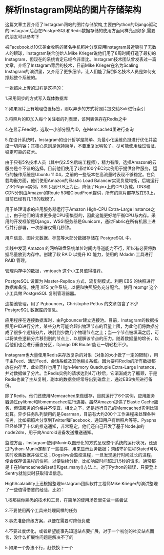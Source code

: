# 解析Instagram网站的图片存储架构

这篇文章主要介绍了Instagram网站的图片存储架构,主要由Python的Django驱动的Instagram后台在PostgreSQL和Redis数据存储的使用方面同样亮点颇多,需要的朋友可以参考下

被Facebook以10亿美金收购的著名手机照片分享应用Instagram最近吸引了无数人的眼球，Instagram联合创始人Mike Krieger说他们用了8周时间打造了最初的Instagram，但现在的系统肯定已经今非昔比。Instagram技术团队曾发表过一篇文章，介绍了Instagram背后的技术，日前Mike Krieger在名为Scaling Instagram的演讲里，又介绍了更多细节，让人们能了解到5名技术人员是如何支撑起整个系统的。

一张照片上传的过程是这样的：

1.采用同步的方式写入媒体数据库

2.如果照片上有地理位置标签，则以异步的方式将照片提交给Solr进行索引

3.将照片的ID加入每个关注者的列表里，该列表保存在Redis之中

4.在显示Feed时，选取一小部分照片ID，在Memcached里进行查询

5.在设计系统时，Instagram的设计哲学是简单、为最小化运维负担进行优化并监控一切内容；其核心原则是保持简单，不要重复发明轮子，尽可能使用经过验证、稳定可靠的技术。

由于只有5名技术人员（其中仅2.5名后端工程师），精力有限，选择Amazon的云服务是个不错的选择。目前他们使用了超过100个EC2实例用于提供各种服务，运行的操作系统是Ubuntu 11.04，之前的一些版本在高流量时表现不够稳定。在负载均衡方面，他们使用Amazon的Elastic Load Balancer实现负载均衡，后端运行了3个Nginx实例，SSL只到ELB上为止，降低了Nginx上的CPU负载。DNS和CDN分别由Amazon的Route 53和CloudFront提供，所有的照片都存放在S3上，目前已经有几TB的规模了。

用于处理请求的应用服务器运行于Amazon High-CPU Extra-Large Instance之上，由于他们的请求更多是CPU密集型的，因此这能更好地平衡CPU与内存。采用的开发框架是Django，WSGI服务器是Gunicorn，通过Fabric在所有机器上进行并行部署，一次部署仅需几秒钟。

用户信息、图片元数据、标签等大部分数据存储在 PostgreSQL 中。 

实践中发现 Amazon 的网络磁盘系统单位时间内寻道能力不行，所以有必要将数据尽量放到内存中。创建了软 RAID 以提升 IO 能力，使用的 Mdadm 工具进行 RAID 管理。

管理内存中的数据，vmtouch 这个小工具值得推荐。

PostgreSQL 设置为 Master-Replica 方式，流复制模式。利用 EBS 的快照进行数据库备份。使用 XFS 文件系统，以便和快照服务充分配合。 使用 repmgr 这个小工具做 PostgreSQL 复制管理器器。

连接池管理，用了 Pgbouncer。Christophe Pettus 的文章包含了不少 PostgreSQL 数据库的信息。

应用程序在连接数据库时，由Pgbouncer建立连接池。目前，Instagram的数据按照用户ID进行分片，某些分片可能会超出物理节点的容量上限，为此他们将数据分成了很多个逻辑分片，映射到少数几个物理节点之上；当一个节点被填满之后，可以将某些逻辑分片移到别的节点上，以缓解该节点的压力。随着数据量的增长，以后他们也会进行垂直分区，Django DB Router能让一切轻松不少。

Instagram也大量使用Redis来存放复杂的对象（对象的大小做了一定的限制），用于主Feed、活动Feed、会话系统及其他相关系统。因为要将Redis的所有数据都放在内存里，此处同样也用了High-Memory Quadruple Extra-Large Instance，并对数据做了分片。当Redis实例的请求达到4万/秒后，它渐渐成为了瓶颈，于是Redis也做了主从复制，副本的数据会经常导出到磁盘上，通过EBS快照进行备份。

除了Redis，他们还使用Memcached来做缓存，目前运行了6个实例，应用服务器通过pylibmc和libmemcached进行连接。虽然Amazon提供了Elastic Cache服务，但该服务的价格并不便宜，相比之下，还是运行自己的Memcached实例比较划算。异步任务队列使用的是Gearman，目前有大约200个工作进程来处理各种任务，比如把照片分享到Twitter和Facebook，通知用户有新照片等等。Pyapns已经处理了十亿的推送通知，非常稳定，他们还自己开发了基于Node.js的node2dm，用于向Android设备发送推送通知。

监控方面，Instagram使用Munin以图形化的方式呈现整个系统的运行状况，还通过Python-Munin定制了一些插件，用来显示业务数据；网络守护进程Stated可以实时收集数据并做汇总；Dogslow会监控进程，一旦发现运行时间过长的进程，便会保存该进程的快照，以便后续分析，比如响应时间超过1.5秒的请求，通常都是卡在Memcached的set()和get_many()方法上。对于Python的错误，只要登上Sentry就能实时获取错误信息。

HighScalability上还根据整理Instagram团队软件工程师Mike Krieger的演讲整理了一些值得借鉴的经验，比如：

1.找那些你熟悉的技术和工具，在简单的使用场景里先做一些尝试

2.不要使用两个工具来处理同样的任务

3.事先准备降级方案，以便在需要时降低负载

4.不要过度优化，或者希望能事先知道站点要扩展，对于一个初创的社交站点而言，没什么扩展性问题是解决不了的

5.如果一个办法不行，赶快换下一个
